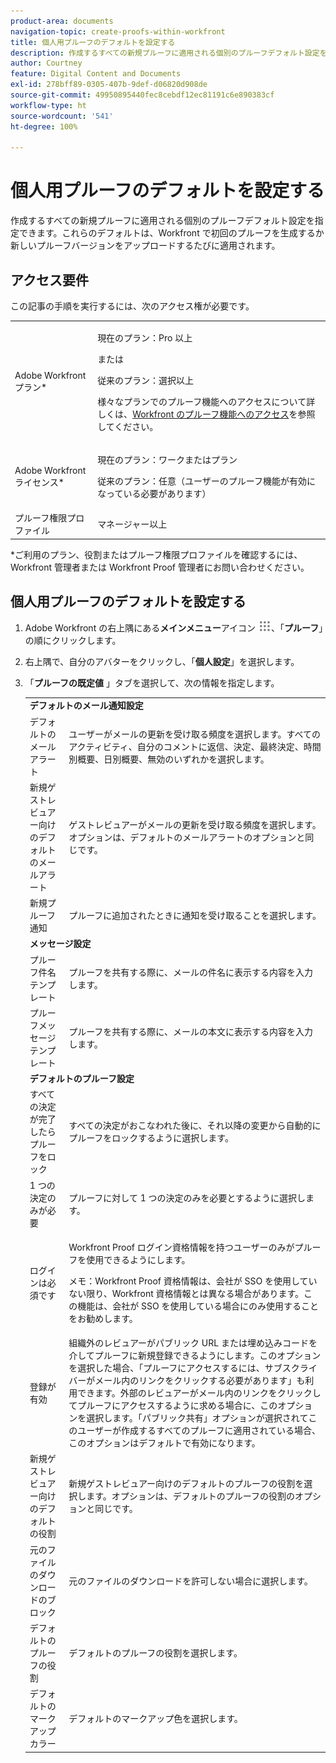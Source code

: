 ```yaml
---
product-area: documents
navigation-topic: create-proofs-within-workfront
title: 個人用プルーフのデフォルトを設定する
description: 作成するすべての新規プルーフに適用される個別のプルーフデフォルト設定を指定できます。これらのデフォルトは、Workfront で初回のプルーフを生成するか新しいプルーフバージョンをアップロードするたびに適用されます。
author: Courtney
feature: Digital Content and Documents
exl-id: 278bff89-0305-407b-9def-d06820d908de
source-git-commit: 49950895440fec8cebdf12ec81191c6e890383cf
workflow-type: ht
source-wordcount: '541'
ht-degree: 100%

---
```


# 個人用プルーフのデフォルトを設定する

作成するすべての新規プルーフに適用される個別のプルーフデフォルト設定を指定できます。これらのデフォルトは、Workfront で初回のプルーフを生成するか新しいプルーフバージョンをアップロードするたびに適用されます。

## アクセス要件

この記事の手順を実行するには、次のアクセス権が必要です。

<table style="table-layout:auto"> 
 <col> 
 <col> 
 <tbody> 
  <tr> 
   <td role="rowheader">Adobe Workfront プラン*</td> 
   <td> <p>現在のプラン：Pro 以上</p> <p>または</p> <p>従来のプラン：選択以上</p> <p>様々なプランでのプルーフ機能へのアクセスについて詳しくは、<a href="/help/quicksilver/administration-and-setup/manage-workfront/configure-proofing/access-to-proofing-functionality.md" class="MCXref xref">Workfront のプルーフ機能へのアクセス</a>を参照してください。</p> </td> 
  </tr> 
  <tr> 
   <td role="rowheader">Adobe Workfront ライセンス*</td> 
   <td> <p>現在のプラン：ワークまたはプラン</p> <p>従来のプラン：任意（ユーザーのプルーフ機能が有効になっている必要があります）</p> </td> 
  </tr> 
  <tr> 
   <td role="rowheader">プルーフ権限プロファイル </td> 
   <td>マネージャー以上</td> 
  </tr> 
 </tbody> 
</table>

&#42;ご利用のプラン、役割またはプルーフ権限プロファイルを確認するには、Workfront 管理者または Workfront Proof 管理者にお問い合わせください。

## 個人用プルーフのデフォルトを設定する

1. Adobe Workfront の右上隅にある&#x200B;**メインメニュー**&#x200B;アイコン ![](assets/main-menu-icon.png)、「**プルーフ**」の順にクリックします。

1. 右上隅で、自分のアバターをクリックし、「**個人設定**」を選択します。
1. 「**プルーフの既定値** 」タブを選択して、次の情報を指定します。

   <table style="table-layout:auto"> 
    <col> 
    <col> 
    <tbody> 
     <tr> 
      <td colspan="2"><strong>デフォルトのメール通知設定</strong> </td> 
     </tr> 
     <tr> 
      <td>デフォルトのメールアラート</td> 
      <td>ユーザーがメールの更新を受け取る頻度を選択します。すべてのアクティビティ、自分のコメントに返信、決定、最終決定、時間別概要、日別概要、無効のいずれかを選択します。</td> 
     </tr> 
     <tr> 
      <td>新規ゲストレビュアー向けのデフォルトのメールアラート</td> 
      <td>ゲストレビュアーがメールの更新を受け取る頻度を選択します。オプションは、デフォルトのメールアラートのオプションと同じです。</td> 
     </tr> 
     <tr> 
      <td>新規プルーフ通知</td> 
      <td>プルーフに追加されたときに通知を受け取ることを選択します。</td> 
     </tr> 
     <tr> 
      <td colspan="2"><strong>メッセージ設定</strong> </td> 
     </tr> 
     <tr> 
      <td>プルーフ件名テンプレート</td> 
      <td>プルーフを共有する際に、メールの件名に表示する内容を入力します。</td> 
     </tr> 
     <tr> 
      <td>プルーフメッセージテンプレート</td> 
      <td>プルーフを共有する際に、メールの本文に表示する内容を入力します。</td> 
     </tr> 
     <tr> 
      <td colspan="2"><strong>デフォルトのプルーフ設定</strong> </td> 
     </tr> 
     <tr> 
      <td>すべての決定が完了したらプルーフをロック</td> 
      <td>すべての決定がおこなわれた後に、それ以降の変更から自動的にプルーフをロックするように選択します。</td> 
     </tr> 
     <tr> 
      <td>1 つの決定のみが必要</td> 
      <td>プルーフに対して 1 つの決定のみを必要とするように選択します。</td> 
     </tr> 
     <tr> 
      <td>ログインは必須です</td> 
      <td> <p>Workfront Proof ログイン資格情報を持つユーザーのみがプルーフを使用できるようにします。</p> <p>メモ：Workfront Proof 資格情報は、会社が SSO を使用していない限り、Workfront 資格情報とは異なる場合があります。この機能は、会社が SSO を使用している場合にのみ使用することをお勧めします。</p> </td> 
     </tr> 
     <tr> 
      <td>登録が有効</td> 
      <td>組織外のレビュアーがパブリック URL または埋め込みコードを介してプルーフに新規登録できるようにします。このオプションを選択した場合、「プルーフにアクセスするには、サブスクライバーがメール内のリンクをクリックする必要があります」も利用できます。外部のレビュアーがメール内のリンクをクリックしてプルーフにアクセスするように求める場合に、このオプションを選択します。「パブリック共有」オプションが選択されてこのユーザーが作成するすべてのプルーフに適用されている場合、このオプションはデフォルトで有効になります。 </td> 
     </tr> 
     <tr> 
      <td>新規ゲストレビュアー向けのデフォルトの役割</td> 
      <td>新規ゲストレビュアー向けのデフォルトのプルーフの役割を選択します。オプションは、デフォルトのプルーフの役割のオプションと同じです。</td> 
     </tr> 
     <tr> 
      <td>元のファイルのダウンロードのブロック</td> 
      <td>元のファイルのダウンロードを許可しない場合に選択します。 </td> 
     </tr> 
     <tr> 
      <td>デフォルトのプルーフの役割</td> 
      <td>デフォルトのプルーフの役割を選択します。 </td> 
     </tr> 
     <tr> 
      <td>デフォルトのマークアップカラー</td> 
      <td>デフォルトのマークアップ色を選択します。 </td> 
     </tr> 
    </tbody> 
   </table>
